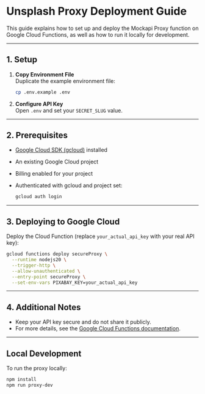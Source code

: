 # Unsplash Proxy Deployment Guide

This guide explains how to set up and deploy the Mockapi Proxy function on
Google Cloud Functions, as well as how to run it locally for development.

---

## 1. Setup

1. **Copy Environment File**  
   Duplicate the example environment file:

   ```bash
   cp .env.example .env
   ```

2. **Configure API Key**  
   Open `.env` and set your `SECRET_SLUG` value.

---

## 2. Prerequisites

- [Google Cloud SDK (gcloud)](https://cloud.google.com/sdk/docs/install)
  installed
- An existing Google Cloud project
- Billing enabled for your project
- Authenticated with gcloud and project set:

  ```bash
  gcloud auth login
  ```

---

## 3. Deploying to Google Cloud

Deploy the Cloud Function (replace `your_actual_api_key` with your real API
key):

```bash
gcloud functions deploy secureProxy \
  --runtime nodejs20 \
  --trigger-http \
  --allow-unauthenticated \
  --entry-point secureProxy \
  --set-env-vars PIXABAY_KEY=your_actual_api_key
```

---

## 4. Additional Notes

- Keep your API key secure and do not share it publicly.
- For more details, see the
  [Google Cloud Functions documentation](https://cloud.google.com/functions/docs).

---

## Local Development

To run the proxy locally:

```bash
npm install
npm run proxy-dev
```
